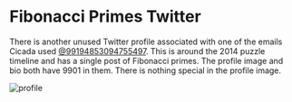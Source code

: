 # Fibonacci Primes Twitter

There is another unused Twitter profile associated with one of the emails Cicada used [@99194853094755497](https://twitter.com/991948530947554). This is around the 2014 puzzle timeline and has a single post of Fibonacci primes. The profile image and bio both have 9901 in them. There is nothing special in the profile image. 

![profile](profile.jpg)
